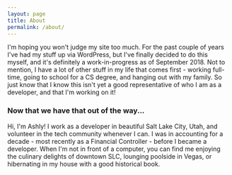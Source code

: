 ```yaml
---
layout: page
title: About
permalink: /about/
---
```


I'm hoping you won't judge my site too much. For the past couple of years I've had my stuff up via WordPress, but I've finally decided to do this myself, and it's definitely a work-in-progress as of September 2018. Not to mention, I have a lot of other stuff in my life that comes first - working full-time, going to school for a CS degree, and hanging out with my family. So just know that I know this isn't yet a good representative of who I am as a developer, and that I'm working on it!

### Now that we have that out of the way...

Hi, I'm Ashly!
I work as a developer in beautiful Salt Lake City, Utah, and volunteer in the tech community whenever I can. I was in accounting for a decade - most recently as a Financial Controller - before I became a developer. When I'm not in front of a computer, you can find me enjoying the culinary delights of downtown SLC, lounging poolside in Vegas, or hibernating in my house with a good historical book.

